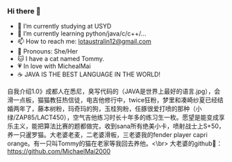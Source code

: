 ### Hi there 👋



- 🔭 I’m currently studying at USYD
- 🌱 I’m currently learning python/java/c/c++/...
- 📫 How to reach me: lotaustralin12@gmail.com
- 👧 Pronouns: She/Her
- 🐱 I have a cat named Tommy.
- 💗 In love with MichealMai
- ☕️ JAVA IS THE BEST LANGUAGE IN THE WORLD!

自我介绍1.0》成都人在悉尼，臭写代码的（JAVA是世界上最好的语言.jpg），会滑一点板，猫猫教狂热信徒，电吉他修行中，twice狂粉，梦里和凑崎纱夏已经结婚两年了，藤本树粉，玛奇玛的狗，玉桂狗粉，任豚很爱打喷的那种（小绿/ZAP85/LACT450），空气吉他练习时长十年多的练习生一枚。愿望是能变成享乐主义，能把算法比赛的题都做完，收到sana所有绝美小卡，喷射战士上S+50，养一只暹罗猫。大老婆老麦，二老婆滑板，三老婆我的fender player capri orange。有一只叫Tommy的猫在老家等我回去养他。<\br>
大老婆的github🔗：https://github.com/MichaelMai2000
